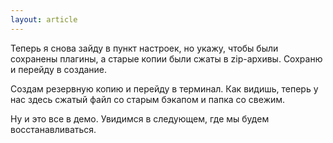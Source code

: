 ```yaml
---
layout: article
---
```

Теперь я снова зайду в пункт настроек, но укажу, чтобы были сохранены плагины, а старые копии были сжаты в zip-архивы. Сохраню и перейду в создание.

Создам резервную копию и перейду в терминал. Как видишь, теперь у нас здесь сжатый файл со старым бэкапом и папка со свежим.

Ну и это все в демо. Увидимся в следующем, где мы будем восстанавливаться.
